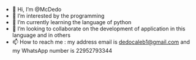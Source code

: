 - 👋 Hi, I’m @McDedo
- 👀 I’m interested by the programming
- 🌱 I’m currently learning the language of python
- 💞️ I’m looking to collaborate on the development of application in this language and in others
- 📫 How to reach me : my address email is dedocaleb1@gmail.com and my WhatsApp number is 22952793344

<!---
McDedo/McDedo is a ✨ special ✨ repository because its `README.md` (this file) appears on your GitHub profile.
You can click the Preview link to take a look at your changes.
--->
